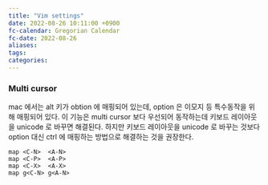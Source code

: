 ```yaml
---
title: "Vim settings"
date: 2022-08-26 10:11:00 +0900
fc-calendar: Gregorian Calendar
fc-date: 2022-08-26
aliases: 
tags: 
categories: 
---
```


### Multi cursor

mac 에서는 alt 키가 obtion 에 매핑되어 있는데, option 은 이모지 등 특수동작을 위해 매핑되어 있다. 이 기능은 multi cursor 보다 우선되어 동작하는데 키보드 레이아웃을 unicode 로 바꾸면 해결된다. 하지만 키보드 레이아웃을 unicode 로 바꾸는 것보다 option 대신 ctrl 에 매핑하는 방법으로 해결하는 것을 권장한다.

```
map <C-N>  <A-N>
map <C-P>  <A-P>
map <C-X>  <A-X>
map g<C-N> g<A-N>
```
